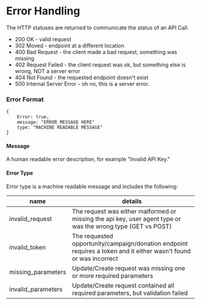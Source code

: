 # Error Handling

The HTTP statuses are returned to communicate the status of an API Call.

- 200 OK - valid request
- 302 Moved - endpoint at a different location
- 400 Bad Request - the client made a bad request, something was missing
- 402 Request Failed - the client request was ok, but something else is wrong, NOT a server error
- 404 Not Found - the requested endpoint doesn't exist
- 500 Internal Server Error - oh no, this is a server error.

### Error Format

	{ 
		Error: true, 
		message: "ERROR MESSAGE HERE" 
		type: "MACHINE READABLE MESSAGE"
	}

#### Message
A human readable error description, for example "Invalid API Key." 


#### Error Type
Error type is a machine readable message and includes the following:

name | details
------- | -----
invalid_request | The request was either malformed or missing the api key, user agent type or was the wrong type (GET vs POST)
invalid_token | The requested opportunity/campaign/donation endpoint requires a token and it either wasn't found or was incorrect
missing_parameters | Update/Create request was missing one or more required parameters
invalid_parameters | Update/Create request contained all required parameters, but validation failed